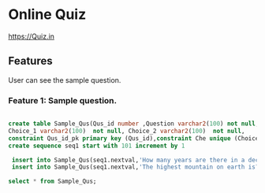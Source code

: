 # Online Quiz


https://Quiz.in


## Features


User can see the sample question.


### Feature 1: Sample question.

```sql

create table Sample_Qus(Qus_id number ,Question varchar2(100) not null,
Choice_1 varchar2(100)  not null, Choice_2 varchar2(100)  not null,
constraint Qus_id_pk primary key (Qus_id),constraint Che unique (Choice_1,Choice_2,Question));
create sequence seq1 start with 101 increment by 1
```

```sql
 insert into Sample_Qus(seq1.nextval,'How many years are there in a decade?','10','15')
 insert into Sample_Qus(seq1.nextval,'The highest mountain on earth is?','Everest','Fuji')

select * from Sample_Qus;
```
